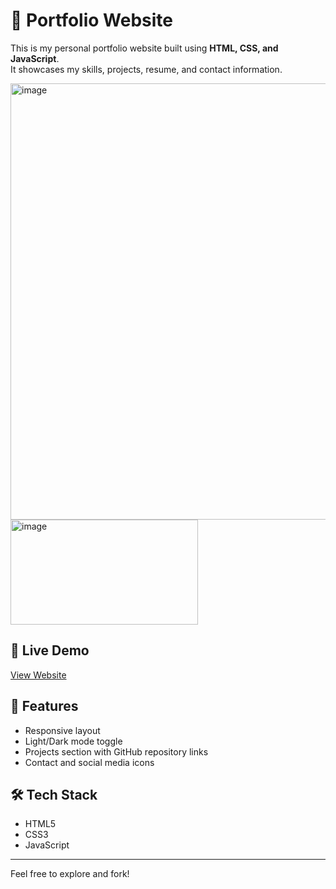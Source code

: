 # 💼 Portfolio Website

This is my personal portfolio website built using **HTML, CSS, and JavaScript**.  
It showcases my skills, projects, resume, and contact information.

<img width="698" height="698" alt="image" src="https://github.com/user-attachments/assets/eac2f1ea-a904-4457-b88b-0c4a2c206888" />

<img width="300" height="168" alt="image" src="https://github.com/user-attachments/assets/c79653fa-4580-42fd-88e4-7bd62314405e" />


## 🔗 Live Demo
[View Website](https://riri-2205.github.io/portfolio-website/)

## 📁 Features
- Responsive layout
- Light/Dark mode toggle
- Projects section with GitHub repository links
- Contact and social media icons

## 🛠️ Tech Stack
- HTML5
- CSS3
- JavaScript

---

Feel free to explore and fork!
